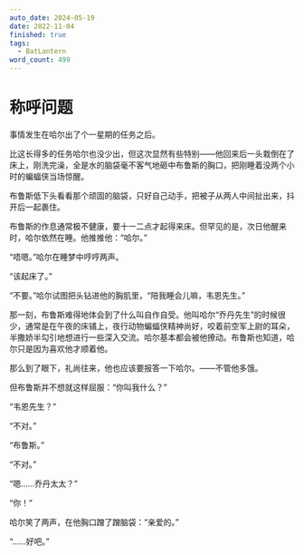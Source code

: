 ```yaml
---
auto_date: 2024-05-19
date: 2022-11-04
finished: true
tags:
  - BatLantern
word_count: 499
---
```


# 称呼问题

事情发生在哈尔出了个一星期的任务之后。

比这长得多的任务哈尔也没少出，但这次显然有些特别——他回来后一头栽倒在了床上，刚洗完澡，全是水的脑袋毫不客气地砸中布鲁斯的胸口，把刚睡着没两个小时的蝙蝠侠当场惊醒。

布鲁斯低下头看看那个顽固的脑袋，只好自己动手，把被子从两人中间扯出来，抖开后一起裹住。

布鲁斯的作息通常极不健康，要十一二点才起得来床。但罕见的是，次日他醒来时，哈尔依然在睡。他推推他：“哈尔。”

“唔嗯。”哈尔在睡梦中哼哼两声。

“该起床了。”

“不要。”哈尔试图把头钻进他的胸肌里，“陪我睡会儿嘛，韦恩先生。”

那一刻，布鲁斯难得地体会到了什么叫自作自受。他叫哈尔“乔丹先生”的时候很少，通常是在午夜的床铺上，夜行动物蝙蝠侠精神尚好，咬着前空军上尉的耳朵，半撒娇半勾引地想进行一些深入交流。哈尔基本都会被他撩动。布鲁斯也知道，哈尔只是因为喜欢他才顺着他。

那么到了眼下，礼尚往来，他也应该要报答一下哈尔。——不管他多饿。

但布鲁斯并不想就这样屈服：“你叫我什么？”

“韦恩先生？”

“不对。”

“布鲁斯。”

“不对。”

“嗯……乔丹太太？”

“你！”

哈尔笑了两声，在他胸口蹭了蹭脑袋：“亲爱的。”

“……好吧。”
